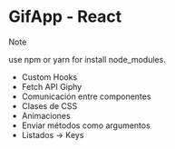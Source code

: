 # GifApp - React


> [!NOTE]
> use npm or yarn for install node_modules.


- Custom Hooks
- Fetch API Giphy
- Comunicación entre componentes
- Clases de CSS
- Animaciones
- Enviar métodos como argumentos
- Listados -> Keys